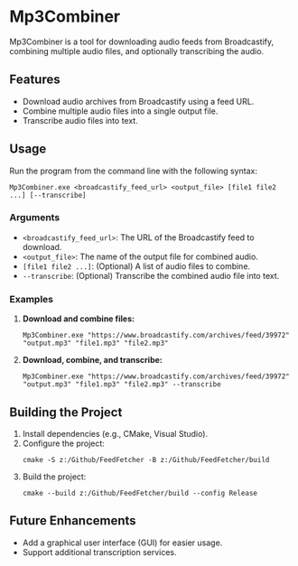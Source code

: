 # Mp3Combiner

Mp3Combiner is a tool for downloading audio feeds from Broadcastify, combining multiple audio files, and optionally transcribing the audio.

## Features
- Download audio archives from Broadcastify using a feed URL.
- Combine multiple audio files into a single output file.
- Transcribe audio files into text.

## Usage
Run the program from the command line with the following syntax:

```
Mp3Combiner.exe <broadcastify_feed_url> <output_file> [file1 file2 ...] [--transcribe]
```

### Arguments
- `<broadcastify_feed_url>`: The URL of the Broadcastify feed to download.
- `<output_file>`: The name of the output file for combined audio.
- `[file1 file2 ...]`: (Optional) A list of audio files to combine.
- `--transcribe`: (Optional) Transcribe the combined audio file into text.

### Examples
1. **Download and combine files:**
   ```
   Mp3Combiner.exe "https://www.broadcastify.com/archives/feed/39972" "output.mp3" "file1.mp3" "file2.mp3"
   ```

2. **Download, combine, and transcribe:**
   ```
   Mp3Combiner.exe "https://www.broadcastify.com/archives/feed/39972" "output.mp3" "file1.mp3" "file2.mp3" --transcribe
   ```

## Building the Project
1. Install dependencies (e.g., CMake, Visual Studio).
2. Configure the project:
   ```
   cmake -S z:/Github/FeedFetcher -B z:/Github/FeedFetcher/build
   ```
3. Build the project:
   ```
   cmake --build z:/Github/FeedFetcher/build --config Release
   ```

## Future Enhancements
- Add a graphical user interface (GUI) for easier usage.
- Support additional transcription services.
